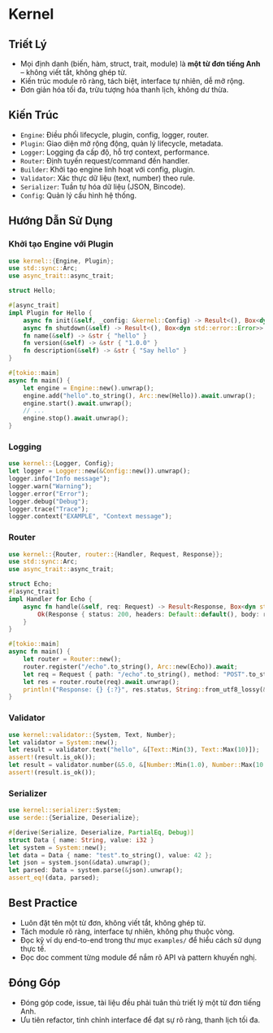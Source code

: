 # Kernel

## Triết Lý

- Mọi định danh (biến, hàm, struct, trait, module) là **một từ đơn tiếng Anh** – không viết tắt, không ghép từ.
- Kiến trúc module rõ ràng, tách biệt, interface tự nhiên, dễ mở rộng.
- Đơn giản hóa tối đa, trừu tượng hóa thanh lịch, không dư thừa.

## Kiến Trúc

- `Engine`: Điều phối lifecycle, plugin, config, logger, router.
- `Plugin`: Giao diện mở rộng động, quản lý lifecycle, metadata.
- `Logger`: Logging đa cấp độ, hỗ trợ context, performance.
- `Router`: Định tuyến request/command đến handler.
- `Builder`: Khởi tạo engine linh hoạt với config, plugin.
- `Validator`: Xác thực dữ liệu (text, number) theo rule.
- `Serializer`: Tuần tự hóa dữ liệu (JSON, Bincode).
- `Config`: Quản lý cấu hình hệ thống.

## Hướng Dẫn Sử Dụng

### Khởi tạo Engine với Plugin

```rust
use kernel::{Engine, Plugin};
use std::sync::Arc;
use async_trait::async_trait;

struct Hello;

#[async_trait]
impl Plugin for Hello {
    async fn init(&self, _config: &kernel::Config) -> Result<(), Box<dyn std::error::Error>> { Ok(()) }
    async fn shutdown(&self) -> Result<(), Box<dyn std::error::Error>> { Ok(()) }
    fn name(&self) -> &str { "hello" }
    fn version(&self) -> &str { "1.0.0" }
    fn description(&self) -> &str { "Say hello" }
}

#[tokio::main]
async fn main() {
    let engine = Engine::new().unwrap();
    engine.add("hello".to_string(), Arc::new(Hello)).await.unwrap();
    engine.start().await.unwrap();
    // ...
    engine.stop().await.unwrap();
}
```

### Logging

```rust
use kernel::{Logger, Config};
let logger = Logger::new(&Config::new()).unwrap();
logger.info("Info message");
logger.warn("Warning");
logger.error("Error");
logger.debug("Debug");
logger.trace("Trace");
logger.context("EXAMPLE", "Context message");
```

### Router

```rust
use kernel::{Router, router::{Handler, Request, Response}};
use std::sync::Arc;
use async_trait::async_trait;

struct Echo;
#[async_trait]
impl Handler for Echo {
    async fn handle(&self, req: Request) -> Result<Response, Box<dyn std::error::Error>> {
        Ok(Response { status: 200, headers: Default::default(), body: req.body })
    }
}

#[tokio::main]
async fn main() {
    let router = Router::new();
    router.register("/echo".to_string(), Arc::new(Echo)).await;
    let req = Request { path: "/echo".to_string(), method: "POST".to_string(), headers: Default::default(), body: b"hi".to_vec() };
    let res = router.route(req).await.unwrap();
    println!("Response: {} {:?}", res.status, String::from_utf8_lossy(&res.body));
}
```

### Validator

```rust
use kernel::validator::{System, Text, Number};
let validator = System::new();
let result = validator.text("hello", &[Text::Min(3), Text::Max(10)]);
assert!(result.is_ok());
let result = validator.number(&5.0, &[Number::Min(1.0), Number::Max(10.0)]);
assert!(result.is_ok());
```

### Serializer

```rust
use kernel::serializer::System;
use serde::{Serialize, Deserialize};

#[derive(Serialize, Deserialize, PartialEq, Debug)]
struct Data { name: String, value: i32 }
let system = System::new();
let data = Data { name: "test".to_string(), value: 42 };
let json = system.json(&data).unwrap();
let parsed: Data = system.parse(&json).unwrap();
assert_eq!(data, parsed);
```

## Best Practice

- Luôn đặt tên một từ đơn, không viết tắt, không ghép từ.
- Tách module rõ ràng, interface tự nhiên, không phụ thuộc vòng.
- Đọc kỹ ví dụ end-to-end trong thư mục `examples/` để hiểu cách sử dụng thực tế.
- Đọc doc comment từng module để nắm rõ API và pattern khuyến nghị.

## Đóng Góp

- Đóng góp code, issue, tài liệu đều phải tuân thủ triết lý một từ đơn tiếng Anh.
- Ưu tiên refactor, tinh chỉnh interface để đạt sự rõ ràng, thanh lịch tối đa. 